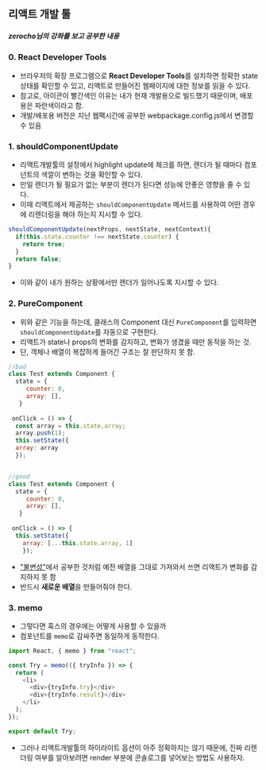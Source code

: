 ## 리액트 개발 툴 
##### zerocho님의 강좌를 보고 공부한 내용
### 0. React Developer Tools
- 브라우저의 확장 프로그램으로 **React Developer Tools**를 설치하면 정확한 state 상태를 확인할 수 있고, 리액트로 만들어진 웹페이지에 대한 정보를 읽을 수 있다.
- 참고로, 아이콘이 빨간색인 이유는 내가 현재 개발용으로 빌드했기 때문이며, 배포용은 파란색이라고 함.
- 개발/배포용 버전은 지난 웹팩시간에 공부한 webpackage.config.js에서 변경할 수 있음
### 1. shouldComponentUpdate
- 리액트개발툴의 설정에서 highlight update에 체크를 하면, 렌더가 될 때마다 컴포넌트의 색깔이 변하는 것을 확인할 수 있다.
- 만일 렌더가 될 필요가 없는 부분이 렌더가 된다면 성능에 안좋은 영향을 줄 수 있다.
- 이때 리액트에서 제공하는 `shouldComponentUpdate` 메서드를 사용하여 어떤 경우에 리렌더링을 해야 하는지 지시할 수 있다.
```javascript
shouldComponentUpdate(nextProps, nextState, nextContext){
  if(this.state.counter !== nextState.counter) {
    return true;
  }
  return false;
}
```
- 이와 같이 내가 원하는 상황에서만 렌더가 일어나도록 지시할 수 있다.
### 2. PureComponent
- 위와 같은 기능을 하는데, 클래스의 Component 대신 `PureComponent`를 입력하면 `shouldComponentUpdate`를 자동으로 구현한다.
- 리액트가 state나 props의 변화를 감지하고, 변화가 생겼을 때만 동작을 하는 것.
- 단, 객체나 배열이 복잡하게 들어간 구조는 잘 판단하지 못 함.
```javascript
//bad
class Test extends Component {
  state = {
     counter: 0,
     array: [],
   }
   
 onClick = () => {
  const array = this.state.array;
  array.push(1);
  this.setState({
  array: array
  });


//good
class Test extends Component {
  state = {
     counter: 0,
     array: [],
   }
   
 onClick = () => {
  this.setState({
    array: [...this.state.array, 1]
    });
```
- ["불변성"](https://github.com/mnmhbbb/daily/blob/main/React/push.md)에서 공부한 것처럼 예전 배열을 그대로 가져와서 쓰면 리액트가 변화를 감지하지 못 함
- 반드시 **새로운 배열**을 만들어줘야 한다.
### 3. memo
- 그렇다면 훅스의 경우에는 어떻게 사용할 수 있을까
- 컴포넌트를 `memo`로 감싸주면 동일하게 동작한다.
```javascript
import React, { memo } from "react";

const Try = memo(({ tryInfo }) => {
  return (
    <li>
      <div>{tryInfo.try}</div>
      <div>{tryInfo.result}</div>
    </li>
  );
});

export default Try;
```
- 그러나 리액트개발툴의 하이라이트 옵션이 아주 정확하지는 않기 때문에, 진짜 리렌더링 여부를 알아보려면 render 부분에 콘솔로그를 넣어보는 방법도 사용하자.
